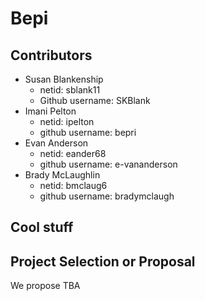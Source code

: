 # Bepi

## Contributors 
* Susan Blankenship
    * netid: sblank11
    * Github username: SKBlank
* Imani Pelton
    * netid: ipelton
    * github username: bepri
* Evan Anderson
    * netid: eander68
    * github username: e-vananderson
* Brady McLaughlin
    * netid: bmclaug6 
    * github username: bradymclaugh

## Cool stuff

## Project Selection or Proposal
We propose TBA


